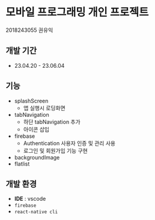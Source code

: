 # 모바일 프로그래밍 개인 프로젝트

2018243055 권유익

## 개발 기간

- 23.04.20 - 23.06.04

## 기능

- splashScreen
  - 앱 실행시 로딩화면
- tabNavigation
  - 하단 tabNavigation 추가
  - 아이콘 삽입
- firebase
  - Authentication 사용자 인증 및 관리 사용
  * 로그인 및 회원가입 기능 구현
- backgroundImage
- flatlist

## 개발 환경

- **IDE** : vscode
- `firebase`
- `react-native cli`
